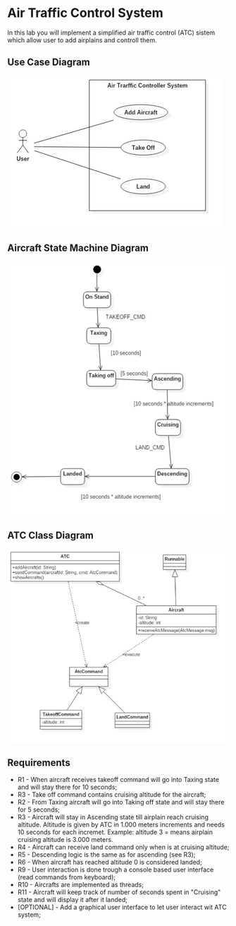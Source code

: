 # Air Traffic Control System

In this lab you will implement a simplified air traffic control (ATC) sistem which allow user to add airplains and controll them.

## Use Case Diagram
![Exercise 1 image](docs/UseCaseDiagram1.jpg)

## Aircraft State Machine Diagram
![Exercise 2 image](docs/StatechartDiagram1.jpg)

## ATC Class Diagram
![Exercise 1 image](docs/ClassDiagram1.jpg)

## Requirements

- R1 - When aircraft receives takeoff command will go into Taxing state and will stay there for 10 seconds; 
- R3 - Take off command contains cruising altitude for the aircraft;
- R2 - From Taxing aircraft will go into Taking off state and will stay there for 5 seconds;
- R3 - Aircraft will stay in Ascending state till airplain reach cruising altitude. Altitude is given by ATC in 1.000 meters increments and needs 10 seconds for each incremet. Example: altitude 3 = means airplain cruising altitude is 3.000 meters.
- R4 - Aircraft can receive land command only when is at cruising altitude;
- R5 - Descending logic is the same as for ascending (see R3);
- R6 - When aircraft has reached altitude 0 is considered landed;
- R9 - User interaction is done trough a console based user interface (read commands from keyboard); 
- R10 - Aircrafts are implemented as threads;
- R11 - Aircraft will keep track of number of seconds spent in "Cruising" state and will display it after it landed;
- [OPTIONAL] - Add a graphical user interface to let user interact wit ATC system;


